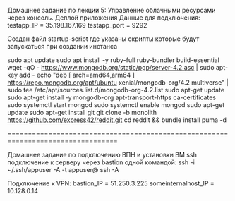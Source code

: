 Домашнее задание по лекции 5: Управление облачными ресурсами через консоль. Деплой приложения
Данные для подключения:
testapp_IP = 35.198.167.169
testapp_port = 9292

Создан файл startup-script где указаны скрипты которые будут запускаться при создании инстанса

sudo apt update
sudo apt install -y ruby-full ruby-bundler build-essential
wget -qO - https://www.mongodb.org/static/pgp/server-4.2.asc | sudo apt-key add -
echo "deb [ arch=amd64,arm64 ] https://repo.mongodb.org/apt/ubuntu xenial/mongodb-org/4.2 multiverse" | sudo tee /etc/apt/sources.list.d/mongodb-org-4.2.list
sudo apt-get update
sudo apt-get install -y mongodb-org apt-transport-https ca-certificates
sudo systemctl start mongod
sudo systemctl enable mongod
sudo apt-get update
sudo apt-get install git
git clone -b monolith https://github.com/express42/reddit.git
cd reddit && bundle install
puma -d

=================================================================================

Домашнее задание по подключению ВПН и установки ВМ
ssh подключение к серверу через bastion одной командой:
ssh -i ~/.ssh/appuser -A -t appuser@<hop server> ssh -A <target server>

Подключение к VPN:
bastion_IP = 51.250.3.225
someinternalhost_IP = 10.128.0.14
